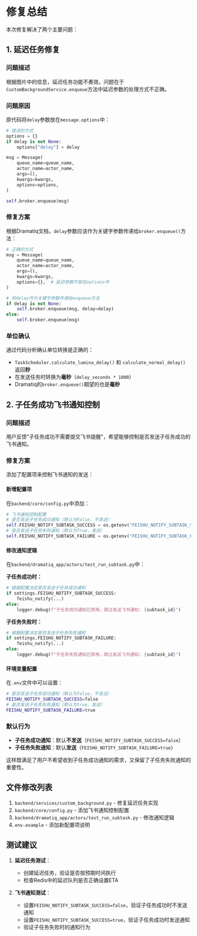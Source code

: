 # 修复总结

本次修复解决了两个主要问题：

## 1. 延迟任务修复

### 问题描述
根据图片中的信息，延迟任务功能不奏效。问题在于`CustomBackgroundService.enqueue`方法中延迟参数的处理方式不正确。

### 问题原因
原代码将`delay`参数放在`message.options`中：
```python
# 错误的方式
options = {}
if delay is not None:
    options["delay"] = delay

msg = Message(
    queue_name=queue_name,
    actor_name=actor_name,
    args=(),
    kwargs=kwargs,
    options=options,
)

self.broker.enqueue(msg)
```

### 修复方案
根据Dramatiq文档，`delay`参数应该作为关键字参数传递给`broker.enqueue()`方法：
```python
# 正确的方式
msg = Message(
    queue_name=queue_name,
    actor_name=actor_name,
    args=(),
    kwargs=kwargs,
    options={},  # 延迟参数不放在options中
)

# 将delay作为关键字参数传递给enqueue方法
if delay is not None:
    self.broker.enqueue(msg, delay=delay)
else:
    self.broker.enqueue(msg)
```

### 单位确认
通过代码分析确认单位转换是正确的：
- `TaskScheduler.calculate_lumina_delay()` 和 `calculate_normal_delay()` 返回**秒**
- 在发送任务时转换为**毫秒**（`delay_seconds * 1000`）
- Dramatiq的`broker.enqueue()`期望的也是**毫秒**

## 2. 子任务成功飞书通知控制

### 问题描述
用户反馈"子任务成功不需要提交飞书提醒"，希望能够控制是否发送子任务成功的飞书通知。

### 修复方案
添加了配置项来控制飞书通知的发送：

#### 新增配置项
在`backend/core/config.py`中添加：
```python
# 飞书通知控制配置
# 是否发送子任务成功通知（默认为False，不发送）
self.FEISHU_NOTIFY_SUBTASK_SUCCESS = os.getenv("FEISHU_NOTIFY_SUBTASK_SUCCESS", "false").lower() in ("true", "1", "yes")
# 是否发送子任务失败通知（默认为True，发送）
self.FEISHU_NOTIFY_SUBTASK_FAILURE = os.getenv("FEISHU_NOTIFY_SUBTASK_FAILURE", "true").lower() in ("true", "1", "yes")
```

#### 修改通知逻辑
在`backend/dramatiq_app/actors/test_run_subtask.py`中：

**子任务成功时：**
```python
# 根据配置决定是否发送子任务成功通知
if settings.FEISHU_NOTIFY_SUBTASK_SUCCESS:
    feishu_notify(...)
else:
    logger.debug(f"子任务成功通知已禁用，跳过发送飞书通知: {subtask_id}")
```

**子任务失败时：**
```python
# 根据配置决定是否发送子任务失败通知
if settings.FEISHU_NOTIFY_SUBTASK_FAILURE:
    feishu_notify(...)
else:
    logger.debug(f"子任务失败通知已禁用，跳过发送飞书通知: {subtask_id}")
```

#### 环境变量配置
在`.env`文件中可以设置：
```bash
# 是否发送子任务成功通知（默认为false，不发送）
FEISHU_NOTIFY_SUBTASK_SUCCESS=false
# 是否发送子任务失败通知（默认为true，发送）
FEISHU_NOTIFY_SUBTASK_FAILURE=true
```

### 默认行为
- **子任务成功通知**：默认**不发送**（`FEISHU_NOTIFY_SUBTASK_SUCCESS=false`）
- **子任务失败通知**：默认**发送**（`FEISHU_NOTIFY_SUBTASK_FAILURE=true`）

这样既满足了用户不希望收到子任务成功通知的需求，又保留了子任务失败通知的重要性。

## 文件修改列表

1. `backend/services/custom_background.py` - 修复延迟任务实现
2. `backend/core/config.py` - 添加飞书通知控制配置
3. `backend/dramatiq_app/actors/test_run_subtask.py` - 修改通知逻辑
4. `env.example` - 添加新配置项说明

## 测试建议

1. **延迟任务测试**：
   - 创建延迟任务，验证是否按预期时间执行
   - 检查Redis中的延迟队列是否正确设置ETA

2. **飞书通知测试**：
   - 设置`FEISHU_NOTIFY_SUBTASK_SUCCESS=false`，验证子任务成功时不发送通知
   - 设置`FEISHU_NOTIFY_SUBTASK_SUCCESS=true`，验证子任务成功时发送通知
   - 验证子任务失败时的通知行为